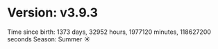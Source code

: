 # Version: v3.9.3
Time since birth: 1373 days, 32952 hours, 1977120 minutes, 118627200 seconds
Season: Summer ☀️
